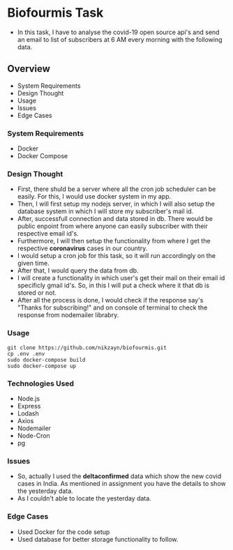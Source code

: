 # Biofourmis Task
- In this task, I have to analyse the covid-19 open source api's and send an email to list of subscribers at 6 AM every morning with the following data.

## Overview
- System Requirements
- Design Thought
- Usage
- Issues
- Edge Cases

### System Requirements
- Docker
- Docker Compose

### Design Thought
- First, there shuld be a server where all the cron job scheduler can be easily. For this, I would use docker system in my app.
- Then, I will first setup my nodejs server, in which I will also setup the database system in which I will store my subscriber's mail id.
- After, successfull connection and data stored in db. There would be public enpoint from where anyone can easily subscriber with their respective email id's.
- Furthermore, I will then setup the functionality from where I get the respective **coronavirus** cases in our country.
- I would setup a cron job for this task, so it will run accordingly on the given time.
- After that, I would query the data from db.
- I will create a functionality in which user's get their mail on their email id specificly gmail id's. So, in this I will put a check where it that db is stored or not.
- After all the process is done, I would check if the response say's "Thanks for subscribing!" and on console of terminal to check the response from nodemailer librabry.

### Usage
```
git clone https://github.com/nikzayn/biofourmis.git
cp .env .env
sudo docker-compose build
sudo docker-compose up
```

### Technologies Used
- Node.js
- Express
- Lodash
- Axios
- Nodemailer
- Node-Cron
- pg

### Issues
- So, actually I used the **deltaconfirmed** data which show the new covid cases in India. As mentioned in assignment you have the details to show the yesterday data.
- As I couldn't able to locate the yesterday data.

### Edge Cases
- Used Docker for the code setup
- Used database for better storage functionality to follow.
